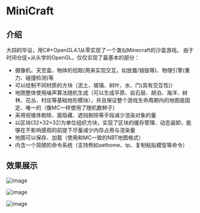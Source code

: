 # MiniCraft

## 介绍
大四的毕设，用C#+OpenGL4.1从零实现了一个类似Minecraft的沙盒游戏。
由于时间仓促+从头学的OpenGL，仅仅实现了最基本的部分：<br /> 
* 摄像机、天空盒、物体的拾取(用来实现交互，如放置/销毁等)、物理引擎(重力、碰撞检测)等<br /> 
* 可以绘制不同材质的方块（泥土、玻璃、树叶、水、门(具有交互性)）<br /> 
* 地图整体使用噪声算法随机生成（可以生成平原、岩石层、胡泊、海洋、树林、花丛、村庄等基础地形模块），并且保证整个游戏生命周期内的地图是固定、唯一的（像MC一样使用了随机数种子）<br /> 
* 采用视锥体剔除、面隐藏、遮挡剔除等手段减少渲染对象的量<br /> 
* 以区块(32×32×32)为单位组织方块，实现了区块的缓存管理、动态装卸，能够在不影响感观的前提下尽量减少内存占用与渲染量<br /> 
* 地图可以保存、加载（使用和MC一致的NBT地图格式）<br /> 
* 内含一个简陋的命令系统（支持例如sethome、tp、复制粘贴模型等命令）<br /> 

## 效果展示
![image](https://user-images.githubusercontent.com/21328219/176918156-cbd28696-f5ef-4eef-983a-13cfb5a32bcd.png)

![image](https://user-images.githubusercontent.com/21328219/176920051-135229f3-d02c-45c4-be6c-2418298aa543.png)

![image](https://user-images.githubusercontent.com/21328219/176924629-ea27df80-7ebc-42e1-9685-f70152b162d5.png)
